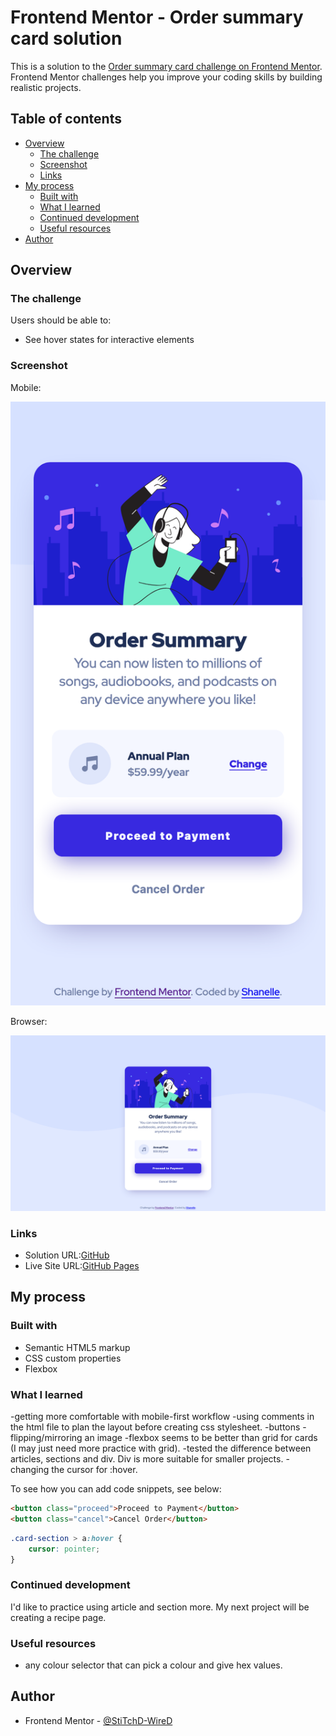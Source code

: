 # Frontend Mentor - Order summary card solution

This is a solution to the [Order summary card challenge on Frontend Mentor](https://www.frontendmentor.io/challenges/order-summary-component-QlPmajDUj). Frontend Mentor challenges help you improve your coding skills by building realistic projects. 

## Table of contents

- [Overview](#overview)
  - [The challenge](#the-challenge)
  - [Screenshot](#screenshot)
  - [Links](#links)
- [My process](#my-process)
  - [Built with](#built-with)
  - [What I learned](#what-i-learned)
  - [Continued development](#continued-development)
  - [Useful resources](#useful-resources)
- [Author](#author)

## Overview

### The challenge

Users should be able to:

- See hover states for interactive elements

### Screenshot

Mobile:


![Screenshot Order summary card Mobile.png](./images/Screenshot%20Order%20summary%20card%20Mobile.png)

Browser:


![Screenshot Order summary card Browser.png](./images/Screenshot%20Order%20summary%20card%20Browser.png)



### Links

- Solution URL:[GitHub](https://github.com/StiTchD-WireD/P3-Order-Summary-Component-Main)
- Live Site URL:[GitHub Pages](https://stitchd-wired.github.io/P3-Order-Summary-Component-Main/)

## My process

### Built with

- Semantic HTML5 markup
- CSS custom properties
- Flexbox

### What I learned

-getting more comfortable with mobile-first workflow
-using comments in the html file to plan the layout before creating css stylesheet.
-buttons
-flipping/mirroring an image
-flexbox seems to be better than grid for cards (I may just need more practice with grid).
-tested the difference between articles, sections and div. Div is more suitable for smaller projects.
-changing the cursor for :hover.

To see how you can add code snippets, see below:

```html
<button class="proceed">Proceed to Payment</button>
<button class="cancel">Cancel Order</button>
```
```css
.card-section > a:hover {
    cursor: pointer;
}
```

### Continued development

I'd like to practice using article and section more. My next project will be creating a recipe page.

### Useful resources

- any colour selector that can pick a colour and give hex values.

## Author

- Frontend Mentor - [@StiTchD-WireD](https://www.frontendmentor.io/profile/StiTchD-WireD)


